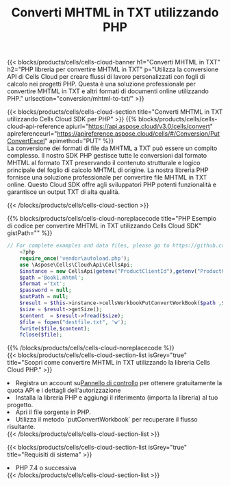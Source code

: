 ﻿---
title:  Converti MHTML in TXT utilizzando PHP
description:  Utilizzando Aspose.Cells Cloud SDK per PHP per convertire un file in formato MHTML in un file in formato TXT.
kwords: Excel, Convert MHTML to TXT, REST, PHP
howto: How to convert MHTML to TXT using Aspose.Cells Cloud PHP library.
---
{{< blocks/products/cells/cells-cloud-banner h1="Converti MHTML in TXT" h2="PHP libreria per convertire MHTML in TXT" p="Utilizza la conversione API di Cells Cloud per creare flussi di lavoro personalizzati con fogli di calcolo nei progetti PHP. Questa è una soluzione professionale per convertire MHTML in TXT e altri formati di documenti online utilizzando PHP." urlsection="conversion/mhtml-to-txt/" >}}

{{< blocks/products/cells/cells-cloud-section title="Converti MHTML in TXT utilizzando Cells Cloud SDK per PHP" >}}
{{% blocks/products/cells/cells-cloud-api-reference apiurl="https://api.aspose.cloud/v3.0/cells/convert" apireferenceurl="https://apireference.aspose.cloud/cells/#/Conversion/PutConvertExcel" apimethod="PUT" %}}
<br/>
La conversione dei formati di file da MHTML a TXT può essere un compito complesso. Il nostro SDK PHP gestisce tutte le conversioni dal formato MHTML al formato TXT preservando il contenuto strutturale e logico principale del foglio di calcolo MHTML di origine. La nostra libreria PHP fornisce una soluzione professionale per convertire file MHTML in TXT online. Questo Cloud SDK offre agli sviluppatori PHP potenti funzionalità e garantisce un output TXT di alta qualità.

{{< /blocks/products/cells/cells-cloud-section >}}

{{% blocks/products/cells/cells-cloud-noreplacecode title="PHP Esempio di codice per convertire MHTML in TXT utilizzando Cells Cloud SDK" gistPath="" %}}
 
```php
// For complete examples and data files, please go to https://github.com/aspose-cells-cloud/aspose-cells-cloud-php/
    <?php
    require_once('vendor\autoload.php');
    use \Aspose\Cells\Cloud\Api\CellsApi;
    $instance = new CellsApi(getenv("ProductClientId"),getenv("ProductClientSecret"));
    $path ='Book1.mhtml';    
    $format ='txt';
    $password = null;
    $outPath = null;      
    $result = $this->instance->cellsWorkbookPutConvertWorkBook($path ,$format, $password,  $outPath);
    $size = $result->getSize();
    $content  = $result->fread($size);
    $file = fopen("destfile.txt", 'w');
    fwrite($file,$content);
    fclose($file);
```
 
{{% /blocks/products/cells/cells-cloud-noreplacecode %}}
<br/>
{{< blocks/products/cells/cells-cloud-section-list isGrey="true" title="Scopri come convertire MHTML in TXT utilizzando la libreria Cells Cloud PHP." >}}
<li> Registra un account su<a href="https://dashboard.aspose.cloud/">Pannello di controllo</a> per ottenere gratuitamente la quota API e i dettagli dell'autorizzazione</li>
<li>Installa la libreria PHP e aggiungi il riferimento (importa la libreria) al tuo progetto.</li>
<li>Apri il file sorgente in PHP.</li>
<li>Utilizza il metodo `putConvertWorkbook` per recuperare il flusso risultante.</li>
{{< /blocks/products/cells/cells-cloud-section-list >}}

{{< blocks/products/cells/cells-cloud-section-list isGrey="true" title="Requisiti di sistema" >}}
<li>PHP 7.4 o successiva</li>
{{< /blocks/products/cells/cells-cloud-section-list >}}
